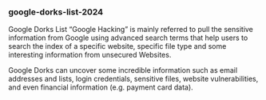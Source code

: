 ### google-dorks-list-2024 ###
Google Dorks List “Google Hacking” is mainly referred to pull the sensitive information from Google using advanced search terms that help users to search the index of a specific website, specific file type and some interesting information from unsecured Websites.

Google Dorks can uncover some incredible information such as email addresses and lists, login credentials, sensitive files, website vulnerabilities, and even financial information (e.g. payment card data).
